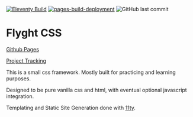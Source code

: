 [![Eleventy Build](https://github.com/Donahuec/flyght-css/actions/workflows/eleventy_build.yml/badge.svg)](https://github.com/Donahuec/flyght-css/actions/workflows/eleventy_build.yml)
[![pages-build-deployment](https://github.com/Donahuec/flyght-css/actions/workflows/pages/pages-build-deployment/badge.svg)](https://github.com/Donahuec/flyght-css/actions/workflows/pages/pages-build-deployment)
![GitHub last commit](https://img.shields.io/github/last-commit/donahuec/flyght-css?logo=github)


# Flyght CSS
[Github Pages](https://donahuec.github.io/flyght-css/)


[Project Tracking](https://github.com/users/Donahuec/projects/6)

This is a small css framework. Mostly built for practicing and learning purposes.

Designed to be pure vanilla css and html, with eventual optional javascript integration.

Templating and Static Site Generation done with [11ty](https://www.11ty.dev/).
